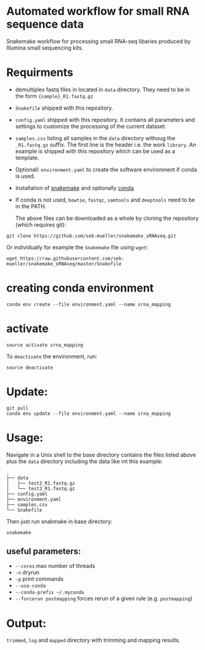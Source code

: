 # Automated workflow for small RNA sequence data
Snakemake workflow for processing small RNA-seq libaries produced by Illumina small sequencing kits.

# Requirments
- demultiplex fastq files in located in `data` directory. They need to be in the form `{sample}_R1.fastq.gz`
- `Snakefile` shipped with this repository.
- `config.yaml` shipped with this repository. It contains all parameters and settings to customize the processing of the current dataset.
-  `samples.csv` listing all samples in the `data` directory withoug the `_R1.fastq.gz` suffix. The first line is the header i.e. the work `library`. An example is shipped with this repository which can be used as a template.
- Optionall: `environment.yaml` to create the software environment if conda is used.
- Installation of [snakemake](https://snakemake.readthedocs.io/en/stable/) and optionally [conda](https://conda.io/docs/)
- If conda is not used, `bowtie`, `fastqc`, `samtools` and `deeptools` need to be in the PATH.

    The above files can be downloaded as a whole by cloning the repository (which requires git):

```
git clone https://github.com/seb-mueller/snakemake_sRNAseq.git
```
Or individually for example the `Snakemake` file using `wget`:

```
wget https://raw.githubusercontent.com/seb-mueller/snakemake_sRNAseq/master/Snakefile
```

# creating conda environment
```
conda env create --file environment.yaml --name srna_mapping
```

# activate 

```
source activate srna_mapping
```
To `deactivate` the environment, run:

```
source deactivate
```

# Update:
```
git pull
conda env update --file environment.yaml --name srna_mapping
```
# Usage:

Navigate in a Unix shell to the base directory contains the files listed above plus the `data` directory including the data like int this example:

```
.
├── data
│   ├── test2_R1.fastq.gz
│   └── test3_R1.fastq.gz
├── config.yaml
├── environment.yaml
├── samples.csv
└── Snakefile
```

Then just run snakmake in base directory:


```
snakemake 
```
## useful parameters:
- `--cores` max number of threads
- `-n` dryrun
- `-p` print commands
- `--use-conda`
- `--conda-prefix ~/.myconda`
- `--forcerun postmapping` forces rerun of a given rule (e.g. `postmapping`)
 

# Output:

`trimmed`, `log` and `mapped` directory with trimming and mapping results.

